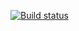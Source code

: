 
[![Build status](https://ci.appveyor.com/api/projects/status/92yju9p8lo42qj8f?svg=true)](https://ci.appveyor.com/project/Ramastix/echo)

